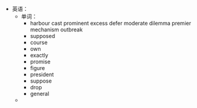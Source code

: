 - 英语：
	- 单词：
		- harbour
		  cast
		  prominent
		  excess
		  defer
		  moderate
		  dilemma
		  premier
		  mechanism
		  outbreak
		- supposed
		- course
		- own
		- exactly
		- promise
		- figure
		- president
		- suppose
		- drop
		- general
	-